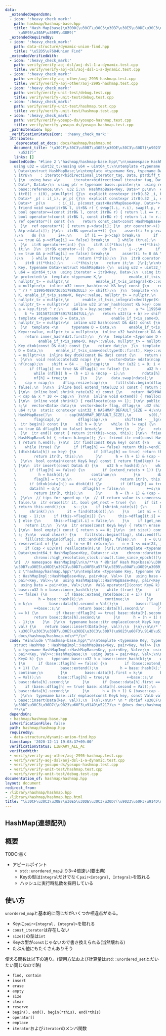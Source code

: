 ```yaml
---
data:
  _extendedDependsOn:
  - icon: ':heavy_check_mark:'
    path: hashmap/hashmap-base.hpp
    title: "Hash Map(base)\u3000(\u30CF\u30C3\u30B7\u30E5\u30DE\u30C3\u30D7\u30FB\u57FA\
      \u5E95\u30AF\u30E9\u30B9)"
  _extendedRequiredBy:
  - icon: ':heavy_check_mark:'
    path: data-structure/dynamic-union-find.hpp
    title: "\u52D5\u7684Union Find"
  _extendedVerifiedWith:
  - icon: ':heavy_check_mark:'
    path: verify/verify-aoj-dsl/aoj-dsl-1-a-dynamic.test.cpp
    title: verify/verify-aoj-dsl/aoj-dsl-1-a-dynamic.test.cpp
  - icon: ':heavy_check_mark:'
    path: verify/verify-aoj-other/aoj-2995-hashmap.test.cpp
    title: verify/verify-aoj-other/aoj-2995-hashmap.test.cpp
  - icon: ':heavy_check_mark:'
    path: verify/verify-unit-test/debug.test.cpp
    title: verify/verify-unit-test/debug.test.cpp
  - icon: ':heavy_check_mark:'
    path: verify/verify-unit-test/hashmap.test.cpp
    title: verify/verify-unit-test/hashmap.test.cpp
  - icon: ':heavy_check_mark:'
    path: verify/verify-yosupo-ds/yosupo-hashmap.test.cpp
    title: verify/verify-yosupo-ds/yosupo-hashmap.test.cpp
  _pathExtension: hpp
  _verificationStatusIcon: ':heavy_check_mark:'
  attributes:
    _deprecated_at_docs: docs/hashmap/hashmap.md
    document_title: "\u30CF\u30C3\u30B7\u30E5\u30DE\u30C3\u30D7(\u9023\u60F3\u914D\
      \u5217)"
    links: []
  bundledCode: "#line 2 \"hashmap/hashmap-base.hpp\"\n\nnamespace HashMapImpl {\n\
    using u32 = uint32_t;\nusing u64 = uint64_t;\n\ntemplate <typename Key, typename\
    \ Data>\nstruct HashMapBase;\n\ntemplate <typename Key, typename Data>\nstruct\
    \ itrB\n    : iterator<bidirectional_iterator_tag, Data, ptrdiff_t, Data*, Data&>\
    \ {\n  using base =\n      iterator<bidirectional_iterator_tag, Data, ptrdiff_t,\
    \ Data*, Data&>;\n  using ptr = typename base::pointer;\n  using ref = typename\
    \ base::reference;\n\n  u32 i;\n  HashMapBase<Key, Data>* p;\n\n  explicit constexpr\
    \ itrB() : i(0), p(nullptr) {}\n  explicit constexpr itrB(u32 _i, HashMapBase<Key,\
    \ Data>* _p) : i(_i), p(_p) {}\n  explicit constexpr itrB(u32 _i, const HashMapBase<Key,\
    \ Data>* _p)\n      : i(_i), p(const_cast<HashMapBase<Key, Data>*>(_p)) {}\n \
    \ friend void swap(itrB& l, itrB& r) { swap(l.i, r.i), swap(l.p, r.p); }\n  friend\
    \ bool operator==(const itrB& l, const itrB& r) { return l.i == r.i; }\n  friend\
    \ bool operator!=(const itrB& l, const itrB& r) { return l.i != r.i; }\n  const\
    \ ref operator*() const {\n    return const_cast<const HashMapBase<Key, Data>*>(p)->data[i];\n\
    \  }\n  ref operator*() { return p->data[i]; }\n  ptr operator->() const { return\
    \ &(p->data[i]); }\n\n  itrB& operator++() {\n    assert(i != p->cap && \"itr::operator++()\"\
    );\n    do {\n      i++;\n      if (i == p->cap) break;\n      if (p->flag[i]\
    \ == true && p->dflag[i] == false) break;\n    } while (true);\n    return (*this);\n\
    \  }\n  itrB operator++(int) {\n    itrB it(*this);\n    ++(*this);\n    return\
    \ it;\n  }\n  itrB& operator--() {\n    do {\n      i--;\n      if (p->flag[i]\
    \ == true && p->dflag[i] == false) break;\n      assert(i != 0 && \"itr::operator--()\"\
    );\n    } while (true);\n    return (*this);\n  }\n  itrB operator--(int) {\n\
    \    itrB it(*this);\n    --(*this);\n    return it;\n  }\n};\n\ntemplate <typename\
    \ Key, typename Data>\nstruct HashMapBase {\n  using u32 = uint32_t;\n  using\
    \ u64 = uint64_t;\n  using iterator = itrB<Key, Data>;\n  using itr = iterator;\n\
    \n protected:\n  template <typename K,\n            enable_if_t<is_same<K, Key>::value,\
    \ nullptr_t> = nullptr,\n            enable_if_t<is_integral<K>::value, nullptr_t>\
    \ = nullptr>\n  inline u32 inner_hash(const K& key) const {\n    return u32((u64(key\
    \ ^ r) * 11995408973635179863ULL) >> shift);\n  }\n  template <\n      typename\
    \ K, enable_if_t<is_same<K, Key>::value, nullptr_t> = nullptr,\n      enable_if_t<is_integral<decltype(K::first)>::value,\
    \ nullptr_t> = nullptr,\n      enable_if_t<is_integral<decltype(K::second)>::value,\
    \ nullptr_t> = nullptr>\n  inline u32 inner_hash(const K& key) const {\n    u64\
    \ a = key.first ^ r;\n    u64 b = key.second ^ r;\n    a *= 11995408973635179863ULL;\n\
    \    b *= 10150724397891781847ULL;\n    return u32((a + b) >> shift);\n  }\n \
    \ template <typename D = Data,\n            enable_if_t<is_same<D, Key>::value,\
    \ nullptr_t> = nullptr>\n  inline u32 hash(const D& dat) const {\n    return inner_hash(dat);\n\
    \  }\n  template <\n      typename D = Data,\n      enable_if_t<is_same<decltype(D::first),\
    \ Key>::value, nullptr_t> = nullptr>\n  inline u32 hash(const D& dat) const {\n\
    \    return inner_hash(dat.first);\n  }\n\n  template <typename D = Data,\n  \
    \          enable_if_t<is_same<D, Key>::value, nullptr_t> = nullptr>\n  inline\
    \ Key dtok(const D& dat) const {\n    return dat;\n  }\n  template <\n      typename\
    \ D = Data,\n      enable_if_t<is_same<decltype(D::first), Key>::value, nullptr_t>\
    \ = nullptr>\n  inline Key dtok(const D& dat) const {\n    return dat.first;\n\
    \  }\n\n  void reallocate(u32 ncap) {\n    vector<Data> ndata(ncap);\n    vector<bool>\
    \ nf(ncap);\n    shift = 64 - __lg(ncap);\n    for (u32 i = 0; i < cap; i++) {\n\
    \      if (flag[i] == true && dflag[i] == false) {\n        u32 h = hash(data[i]);\n\
    \        while (nf[h]) h = (h + 1) & (ncap - 1);\n        ndata[h] = data[i];\n\
    \        nf[h] = true;\n      }\n    }\n    data.swap(ndata);\n    flag.swap(nf);\n\
    \    cap = ncap;\n    dflag.resize(cap);\n    fill(std::begin(dflag), std::end(dflag),\
    \ false);\n  }\n\n  inline bool extend_rate(u32 x) const { return x * 2 >= cap;\
    \ }\n\n  inline bool shrink_rate(u32 x) const {\n    return HASHMAP_DEFAULT_SIZE\
    \ < cap && x * 10 <= cap;\n  }\n\n  inline void extend() { reallocate(cap << 1);\
    \ }\n\n  inline void shrink() { reallocate(cap >> 1); }\n\n public:\n  u32 cap,\
    \ s;\n  vector<Data> data;\n  vector<bool> flag, dflag;\n  u32 shift;\n  static\
    \ u64 r;\n  static constexpr uint32_t HASHMAP_DEFAULT_SIZE = 4;\n\n  explicit\
    \ HashMapBase()\n      : cap(HASHMAP_DEFAULT_SIZE),\n        s(0),\n        data(cap),\n\
    \        flag(cap),\n        dflag(cap),\n        shift(64 - __lg(cap)) {}\n\n\
    \  itr begin() const {\n    u32 h = 0;\n    while (h != cap) {\n      if (flag[h]\
    \ == true && dflag[h] == false) break;\n      h++;\n    }\n    return itr(h, this);\n\
    \  }\n  itr end() const { return itr(this->cap, this); }\n\n  friend itr begin(const\
    \ HashMapBase& h) { return h.begin(); }\n  friend itr end(const HashMapBase& h)\
    \ { return h.end(); }\n\n  itr find(const Key& key) const {\n    u32 h = inner_hash(key);\n\
    \    while (true) {\n      if (flag[h] == false) return this->end();\n      if\
    \ (dtok(data[h]) == key) {\n        if (dflag[h] == true) return this->end();\n\
    \        return itr(h, this);\n      }\n      h = (h + 1) & (cap - 1);\n    }\n\
    \  }\n\n  bool contain(const Key& key) const { return find(key) != this->end();\
    \ }\n\n  itr insert(const Data& d) {\n    u32 h = hash(d);\n    while (true) {\n\
    \      if (flag[h] == false) {\n        if (extend_rate(s + 1)) {\n          extend();\n\
    \          h = hash(d);\n          continue;\n        }\n        data[h] = d;\n\
    \        flag[h] = true;\n        ++s;\n        return itr(h, this);\n      }\n\
    \      if (dtok(data[h]) == dtok(d)) {\n        if (dflag[h] == true) {\n    \
    \      data[h] = d;\n          dflag[h] = false;\n          ++s;\n        }\n\
    \        return itr(h, this);\n      }\n      h = (h + 1) & (cap - 1);\n    }\n\
    \  }\n\n  // tips for speed up :\n  // if return value is unnecessary, make argument_2\
    \ false.\n  itr erase(itr it, bool get_next = true) {\n    if (it == this->end())\
    \ return this->end();\n    s--;\n    if (shrink_rate(s)) {\n      Data d = data[it.i];\n\
    \      shrink();\n      it = find(dtok(d));\n    }\n    int ni = (it.i + 1) &\
    \ (cap - 1);\n    if (this->flag[ni]) {\n      this->dflag[it.i] = true;\n   \
    \ } else {\n      this->flag[it.i] = false;\n    }\n    if (get_next) ++it;\n\
    \    return it;\n  }\n\n  itr erase(const Key& key) { return erase(find(key));\
    \ }\n\n  bool empty() const { return s == 0; }\n\n  int size() const { return\
    \ s; }\n\n  void clear() {\n    fill(std::begin(flag), std::end(flag), false);\n\
    \    fill(std::begin(dflag), std::end(dflag), false);\n    s = 0;\n  }\n\n  void\
    \ reserve(int n) {\n    if (n <= 0) return;\n    n = 1 << min(23, __lg(n) + 2);\n\
    \    if (cap < u32(n)) reallocate(n);\n  }\n};\n\ntemplate <typename Key, typename\
    \ Data>\nuint64_t HashMapBase<Key, Data>::r =\n    chrono::duration_cast<chrono::nanoseconds>(\n\
    \        chrono::high_resolution_clock::now().time_since_epoch())\n        .count();\n\
    \n}  // namespace HashMapImpl\n\n/**\n * @brief Hash Map(base)\u3000(\u30CF\u30C3\
    \u30B7\u30E5\u30DE\u30C3\u30D7\u30FB\u57FA\u5E95\u30AF\u30E9\u30B9)\n */\n#line\
    \ 2 \"hashmap/hashmap.hpp\"\n\ntemplate <typename Key, typename Val>\nstruct HashMap\
    \ : HashMapImpl::HashMapBase<Key, pair<Key, Val>> {\n  using base = typename HashMapImpl::HashMapBase<Key,\
    \ pair<Key, Val>>;\n  using HashMapImpl::HashMapBase<Key, pair<Key, Val>>::HashMapBase;\n\
    \  using Data = pair<Key, Val>;\n\n  Val& operator[](const Key& k) {\n    typename\
    \ base::u32 h = base::inner_hash(k);\n    while (true) {\n      if (base::flag[h]\
    \ == false) {\n        if (base::extend_rate(base::s + 1)) {\n          base::extend();\n\
    \          h = base::hash(k);\n          continue;\n        }\n        base::data[h].first\
    \ = k;\n        base::data[h].second = Val();\n        base::flag[h] = true;\n\
    \        ++base::s;\n        return base::data[h].second;\n      }\n      if (base::data[h].first\
    \ == k) {\n        if (base::dflag[h] == true) base::data[h].second = Val();\n\
    \        return base::data[h].second;\n      }\n      h = (h + 1) & (base::cap\
    \ - 1);\n    }\n  }\n\n  typename base::itr emplace(const Key& key, const Val&\
    \ val) {\n    return base::insert(Data(key, val));\n  }\n};\n\n/* \n * @brief\
    \ \u30CF\u30C3\u30B7\u30E5\u30DE\u30C3\u30D7(\u9023\u60F3\u914D\u5217)\n * @docs\
    \ docs/hashmap/hashmap.md\n**/\n"
  code: "#include \"hashmap-base.hpp\"\n\ntemplate <typename Key, typename Val>\n\
    struct HashMap : HashMapImpl::HashMapBase<Key, pair<Key, Val>> {\n  using base\
    \ = typename HashMapImpl::HashMapBase<Key, pair<Key, Val>>;\n  using HashMapImpl::HashMapBase<Key,\
    \ pair<Key, Val>>::HashMapBase;\n  using Data = pair<Key, Val>;\n\n  Val& operator[](const\
    \ Key& k) {\n    typename base::u32 h = base::inner_hash(k);\n    while (true)\
    \ {\n      if (base::flag[h] == false) {\n        if (base::extend_rate(base::s\
    \ + 1)) {\n          base::extend();\n          h = base::hash(k);\n         \
    \ continue;\n        }\n        base::data[h].first = k;\n        base::data[h].second\
    \ = Val();\n        base::flag[h] = true;\n        ++base::s;\n        return\
    \ base::data[h].second;\n      }\n      if (base::data[h].first == k) {\n    \
    \    if (base::dflag[h] == true) base::data[h].second = Val();\n        return\
    \ base::data[h].second;\n      }\n      h = (h + 1) & (base::cap - 1);\n    }\n\
    \  }\n\n  typename base::itr emplace(const Key& key, const Val& val) {\n    return\
    \ base::insert(Data(key, val));\n  }\n};\n\n/* \n * @brief \u30CF\u30C3\u30B7\u30E5\
    \u30DE\u30C3\u30D7(\u9023\u60F3\u914D\u5217)\n * @docs docs/hashmap/hashmap.md\n\
    **/\n"
  dependsOn:
  - hashmap/hashmap-base.hpp
  isVerificationFile: false
  path: hashmap/hashmap.hpp
  requiredBy:
  - data-structure/dynamic-union-find.hpp
  timestamp: '2020-12-11 19:08:37+09:00'
  verificationStatus: LIBRARY_ALL_AC
  verifiedWith:
  - verify/verify-aoj-other/aoj-2995-hashmap.test.cpp
  - verify/verify-aoj-dsl/aoj-dsl-1-a-dynamic.test.cpp
  - verify/verify-yosupo-ds/yosupo-hashmap.test.cpp
  - verify/verify-unit-test/hashmap.test.cpp
  - verify/verify-unit-test/debug.test.cpp
documentation_of: hashmap/hashmap.hpp
layout: document
redirect_from:
- /library/hashmap/hashmap.hpp
- /library/hashmap/hashmap.hpp.html
title: "\u30CF\u30C3\u30B7\u30E5\u30DE\u30C3\u30D7(\u9023\u60F3\u914D\u5217)"
---
```

## HashMap(連想配列)

## 概要

TODO:書く

- アピールポイント
  - `std::unordered_map`より3~4倍速い(要出典)
  - Keyの型は`Integral`だけでなく`pair<Integral, Integral>`を取れる
  - ハッシュに実行時乱数を採用している

## 使い方

`unordered_map`と基本的に同じだがいくつか相違点がある。
- Keyに`pair<Integral, Integral>`を取れる
- `const_iterator`は存在しない
- `size()`の型は`int`
- Keyの型が`const`じゃないので書き換えられる(当然壊れる)
- たぶん他にもたくさんありそう

使える関数は以下の通り。(使用方法および計算量は`std::unordered_set`とだいたい同じなので略)

- `find, contain`
- `insert`
- `erase`
- `empty`
- `size`
- `clear`
- `reserve`
- `begin(), end(), begin(*this), end(*this)`
- `operator[]`
- `emplace`
- `iterator`および`iterator`のメンバ関数
